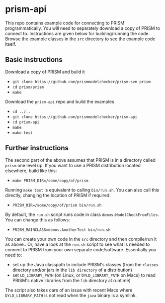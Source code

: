 # prism-api

This repo contains example code for connecting to PRISM programmatically.
You will need to separately download a copy of PRISM to connect to.
Instructions are given below for building/running the code.
Browse the example classes in the ``src`` directory to see the example code itself.

## Basic instructions

Download a copy of PRISM and build it

* ``git clone https://github.com/prismmodelchecker/prism-svn prism``
* ``cd prism/prism``
* ``make``

Download the ``prism-api`` repo and build the examples

* ``cd ../..``
* ``git clone https://github.com/prismmodelchecker/prism-api``
* ``cd prism-api``
* ``make``
* ``make test``

## Further instructions

The second part of the above assumes that PRISM is in a directory called ``prism`` one level up.
If you want to use a PRISM distribution located elsewhere, build like this:

* ``make PRISM_DIR=/some/copy/of/prism``

Running ``make test`` is equivalent to calling ``bin/run.sh``.
You can also call this directly, changing the location of PRISM if required:

* ``PRISM_DIR=/some/copy/of/prism bin/run.sh``

By default, the ``run.sh`` script runs code in class ``demos.ModelCheckFromFiles``.
You can change this as follows:

* ``PRISM_MAINCLASS=demos.AnotherTest bin/run.sh``

You can create your own code in the ``src`` directory and then compile/run it as above..
Or, have a look at the ``run.sh`` script to see what is needed to connect to PRISM
from your own separate code/software. Essentially you need to:

* set up the Java classpath to include PRISM's classes
  (from the ``classes`` directory and/or jars in the ``lib directory`` of a distribution)
* set ``LD_LIBRARY_PATH`` (on Linux, or ``DYLD_LIBRARY_PATH`` on Macs)
  to read PRISM's native libraries from the ``lib`` directory at runtime)
  
The script also takes care of an issue with recent Macs where ``DYLD_LIBRARY_PATH``
is not read when the ``java`` binary is a symlink.


